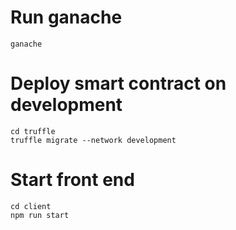 # Run ganache

```
ganache
```


# Deploy smart contract on development


```
cd truffle
truffle migrate --network development
```

# Start front end

```
cd client
npm run start
```


